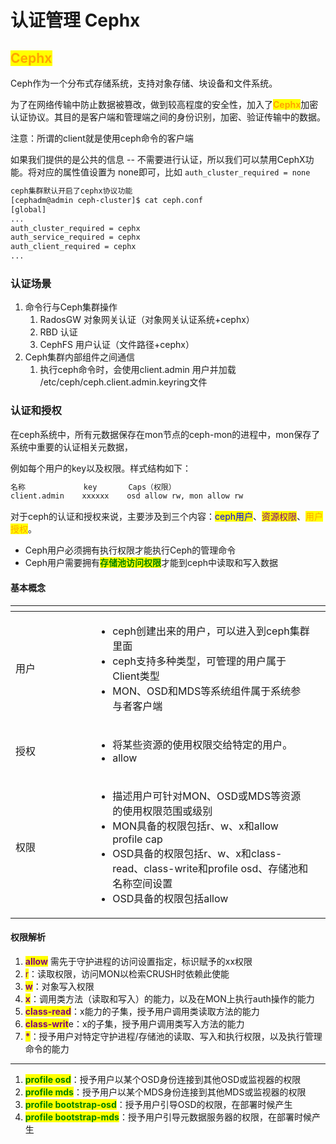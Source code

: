# 认证管理 Cephx

## <mark style="color:orange;">**Cephx**</mark>

Ceph作为一个分布式存储系统，支持对象存储、块设备和文件系统。

为了在网络传输中防止数据被篡改，做到较高程度的安全性，加入了<mark style="color:orange;">**Cephx**</mark>加密认证协议。其目的是客户端和管理端之间的身份识别，加密、验证传输中的数据。&#x20;

注意：所谓的client就是使用ceph命令的客户端

如果我们提供的是公共的信息 -- 不需要进行认证，所以我们可以禁用CephX功能。将对应的属性值设置为 none即可，比如 `auth_cluster_required = none`

```bash
ceph集群默认开启了cephx协议功能
[cephadm@admin ceph-cluster]$ cat ceph.conf
[global]
...
auth_cluster_required = cephx
auth_service_required = cephx
auth_client_required = cephx
...
```

### 认证场景

1. 命令行与Ceph集群操作
   1. RadosGW 对象网关认证（对象网关认证系统+cephx）
   2. RBD 认证
   3. CephFS 用户认证（文件路径+cephx）
2. Ceph集群内部组件之间通信
   1. 执行ceph命令时，会使用client.admin 用户并加载 /etc/ceph/ceph.client.admin.keyring文件

### 认证和授权

在ceph系统中，所有元数据保存在mon节点的ceph-mon的进程中，mon保存了系统中重要的认证相关元数据，

例如每个用户的key以及权限。样式结构如下：

```bash
名称             key       Caps（权限）
client.admin    xxxxxx    osd allow rw, mon allow rw
```

对于ceph的认证和授权来说，主要涉及到三个内容：<mark style="color:blue;">ceph用户</mark>、<mark style="color:purple;">资源权限</mark>、<mark style="color:orange;">用户授权</mark>。

* Ceph用户必须拥有执行权限才能执行Ceph的管理命令&#x20;
* Ceph用户需要拥有<mark style="color:green;">**存储池访问权限**</mark>才能到ceph中读取和写入数据

#### 基本概念

<table data-header-hidden><thead><tr><th width="112"></th><th></th><th data-hidden></th></tr></thead><tbody><tr><td>用户</td><td><ul><li>ceph创建出来的用户，可以进入到ceph集群里面</li><li>ceph支持多种类型，可管理的用户属于Client类型</li><li>MON、OSD和MDS等系统组件属于系统参与者客户端</li></ul></td><td></td></tr><tr><td>授权</td><td><ul><li>将某些资源的使用权限交给特定的用户。</li><li>allow</li></ul></td><td></td></tr><tr><td>权限</td><td><ul><li>描述用户可针对MON、OSD或MDS等资源的使用权限范围或级别</li><li>MON具备的权限包括r、w、x和allow profile cap</li><li>OSD具备的权限包括r、w、x和class-read、class-write和profile osd、存储池和名称空间设置</li><li>OSD具备的权限包括allow</li></ul></td><td></td></tr></tbody></table>

#### 权限解析

1. <mark style="color:purple;">**allow**</mark> 需先于守护进程的访问设置指定，标识赋予的xx权限&#x20;
2. <mark style="color:purple;">r</mark>：读取权限，访问MON以检索CRUSH时依赖此使能&#x20;
3. <mark style="color:purple;">**w**</mark>：对象写入权限&#x20;
4. <mark style="color:purple;">**x**</mark>：调用类方法（读取和写入）的能力，以及在MON上执行auth操作的能力&#x20;
5. <mark style="color:purple;">**class-read**</mark>：x能力的子集，授予用户调用类读取方法的能力&#x20;
6. <mark style="color:purple;">**class-writ**</mark>e：x的子集，授予用户调用类写入方法的能力&#x20;
7. <mark style="color:purple;">**\***</mark>：授予用户对特定守护进程/存储池的读取、写入和执行权限，以及执行管理命令的能力

***

1. <mark style="color:green;">**profile osd**</mark>：授予用户以某个OSD身份连接到其他OSD或监视器的权限&#x20;
2. <mark style="color:green;">**profile mds**</mark>：授予用户以某个MDS身份连接到其他MDS或监视器的权限
3. <mark style="color:green;">**profile bootstrap-osd**</mark>：授予用户引导OSD的权限，在部署时候产生&#x20;
4. <mark style="color:green;">**profile bootstrap-mds**</mark>：授予用户引导元数据服务器的权限，在部署时候产生

